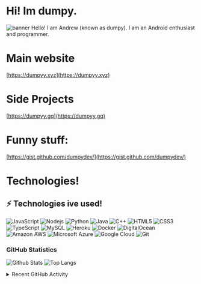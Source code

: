 # Hi! Im dumpy. 
![banner](https://dumpyy.gq/files/ghprofile.png)
Hello! I am Andrew (known as dumpy). I am an Android enthusiast and programmer.
# Main website
[https://dumpyy.xyz](https://dumpyy.xyz)  
# Side Projects
[https://dumpyy.gq](https://dumpyy.gq)   
# Funny stuff:
[https://gist.github.com/dumpydev/](https://gist.github.com/dumpydev/)
# Technologies!
## ⚡ Technologies ive used!
![JavaScript](https://img.shields.io/badge/-JavaScript-black?style=flat-square&logo=javascript)
![Nodejs](https://img.shields.io/badge/-Nodejs-black?style=flat-square&logo=Node.js)
![Python](https://img.shields.io/badge/-Python-black?style=flat-square&logo=Python)
![Java](https://img.shields.io/badge/-java-E34A86?style=flat-square&logo=java)
![C++](https://img.shields.io/badge/-C++-00599C?style=flat-square&logo=c)
![HTML5](https://img.shields.io/badge/-HTML5-E34F26?style=flat-square&logo=html5&logoColor=white)
![CSS3](https://img.shields.io/badge/-CSS3-1572B6?style=flat-square&logo=css3)
![TypeScript](https://img.shields.io/badge/-TypeScript-007ACC?style=flat-square&logo=typescript)
![MySQL](https://img.shields.io/badge/-MySQL-black?style=flat-square&logo=mysql)
![Heroku](https://img.shields.io/badge/-Heroku-430098?style=flat-square&logo=heroku)
![Docker](https://img.shields.io/badge/-Docker-black?style=flat-square&logo=docker)
![DigitalOcean](https://img.shields.io/badge/-Digital%20Ocean-darkblue?style=flat-square&logo=digitalocean)
![Amazon AWS](https://img.shields.io/badge/Amazon%20AWS-232F3E?style=flat-square&logo=amazon-aws)
![Microsoft Azure](https://img.shields.io/badge/Microsoft%20Azure-232F7E?style=flat-square&logo=microsoft-azure)
![Google Cloud](https://img.shields.io/badge/Google%20Cloud-black?style=flat-square&logo=google-cloud)
![Git](https://img.shields.io/badge/-Git-black?style=flat-square&logo=git)
### GitHub Statistics
![Github Stats](https://github-readme-stats.vercel.app/api?username=dumpydev&count_private=true&show_icons=true&include_all_commits=true&theme=tokyonight&show_owner=true)
![Top Langs](https://github-readme-stats.vercel.app/api/top-langs/?username=dumpydev&hide=TeX&layout=compact&theme=tokyonight&langs_count=8)
<details>
  <summary>Recent GitHub Activity</summary>
  <br/>
   <a href="https://github.com/ashutosh00710/github-readme-activity-graph"><img alt="Dumpydev's Activity Graph" src="https://activity-graph.herokuapp.com/graph?username=dumpydev&custom_title=dumpydev's%20Contribution%20Graph&bg_color=1F222E&color=F8D866&line=F85D7F&point=FFFFFF&hide_border=true" /></a>
  <br/>
</details>
